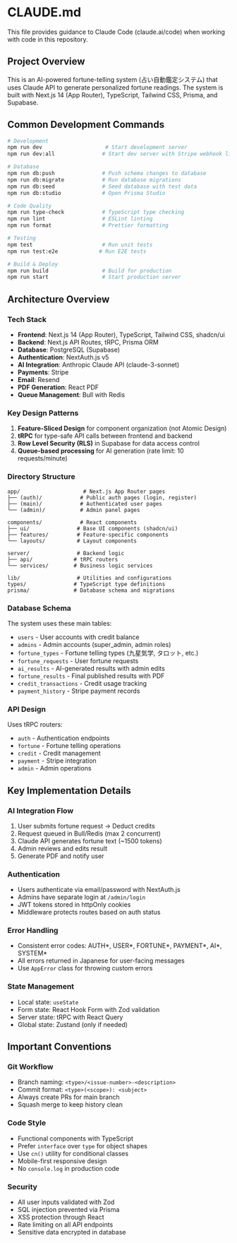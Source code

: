 # CLAUDE.md

This file provides guidance to Claude Code (claude.ai/code) when working with code in this repository.

## Project Overview

This is an AI-powered fortune-telling system (占い自動鑑定システム) that uses Claude API to generate personalized fortune readings. The system is built with Next.js 14 (App Router), TypeScript, Tailwind CSS, Prisma, and Supabase.

## Common Development Commands

```bash
# Development
npm run dev                    # Start development server
npm run dev:all               # Start dev server with Stripe webhook listener

# Database
npm run db:push               # Push schema changes to database  
npm run db:migrate            # Run database migrations
npm run db:seed               # Seed database with test data
npm run db:studio             # Open Prisma Studio

# Code Quality
npm run type-check            # TypeScript type checking
npm run lint                  # ESLint linting
npm run format                # Prettier formatting

# Testing
npm test                      # Run unit tests
npm run test:e2e             # Run E2E tests

# Build & Deploy
npm run build                 # Build for production
npm run start                 # Start production server
```

## Architecture Overview

### Tech Stack
- **Frontend**: Next.js 14 (App Router), TypeScript, Tailwind CSS, shadcn/ui
- **Backend**: Next.js API Routes, tRPC, Prisma ORM
- **Database**: PostgreSQL (Supabase)
- **Authentication**: NextAuth.js v5
- **AI Integration**: Anthropic Claude API (claude-3-sonnet)
- **Payments**: Stripe
- **Email**: Resend
- **PDF Generation**: React PDF
- **Queue Management**: Bull with Redis

### Key Design Patterns
1. **Feature-Sliced Design** for component organization (not Atomic Design)
2. **tRPC** for type-safe API calls between frontend and backend
3. **Row Level Security (RLS)** in Supabase for data access control
4. **Queue-based processing** for AI generation (rate limit: 10 requests/minute)

### Directory Structure
```
app/                    # Next.js App Router pages
├── (auth)/            # Public auth pages (login, register)
├── (main)/            # Authenticated user pages
└── (admin)/           # Admin panel pages

components/            # React components
├── ui/               # Base UI components (shadcn/ui)
├── features/         # Feature-specific components
└── layouts/          # Layout components

server/               # Backend logic
├── api/             # tRPC routers
└── services/        # Business logic services

lib/                  # Utilities and configurations
types/               # TypeScript type definitions
prisma/              # Database schema and migrations
```

### Database Schema
The system uses these main tables:
- `users` - User accounts with credit balance
- `admins` - Admin accounts (super_admin, admin roles)
- `fortune_types` - Fortune telling types (九星気学, タロット, etc.)
- `fortune_requests` - User fortune requests
- `ai_results` - AI-generated results with admin edits
- `fortune_results` - Final published results with PDF
- `credit_transactions` - Credit usage tracking
- `payment_history` - Stripe payment records

### API Design
Uses tRPC routers:
- `auth` - Authentication endpoints
- `fortune` - Fortune telling operations
- `credit` - Credit management
- `payment` - Stripe integration
- `admin` - Admin operations

## Key Implementation Details

### AI Integration Flow
1. User submits fortune request → Deduct credits
2. Request queued in Bull/Redis (max 2 concurrent)
3. Claude API generates fortune text (~1500 tokens)
4. Admin reviews and edits result
5. Generate PDF and notify user

### Authentication
- Users authenticate via email/password with NextAuth.js
- Admins have separate login at `/admin/login`
- JWT tokens stored in httpOnly cookies
- Middleware protects routes based on auth status

### Error Handling
- Consistent error codes: AUTH*, USER*, FORTUNE*, PAYMENT*, AI*, SYSTEM*
- All errors returned in Japanese for user-facing messages
- Use `AppError` class for throwing custom errors

### State Management
- Local state: `useState`
- Form state: React Hook Form with Zod validation
- Server state: tRPC with React Query
- Global state: Zustand (only if needed)

## Important Conventions

### Git Workflow
- Branch naming: `<type>/<issue-number>-<description>`
- Commit format: `<type>(<scope>): <subject>`
- Always create PRs for main branch
- Squash merge to keep history clean

### Code Style
- Functional components with TypeScript
- Prefer `interface` over `type` for object shapes
- Use `cn()` utility for conditional classes
- Mobile-first responsive design
- No `console.log` in production code

### Security
- All user inputs validated with Zod
- SQL injection prevented via Prisma
- XSS protection through React
- Rate limiting on all API endpoints
- Sensitive data encrypted in database